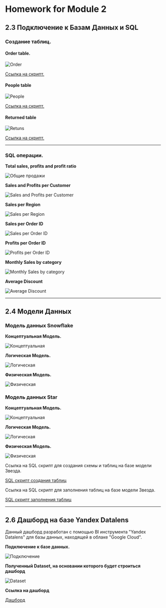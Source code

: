 # Homework for Module 2

## 2.3 Подключение к Базам Данных и SQL

### Создание таблиц.

#### Order table.

![Order](https://github.com/alexanderryabcev/datalearn/blob/main/Module%202/2.3/Create_order.png)

[Ссылка на скрипт.](https://github.com/alexanderryabcev/datalearn/blob/main/Module%202/2.3/Create_order%20script.txt)


#### People table

![People](https://github.com/alexanderryabcev/datalearn/blob/main/Module%202/2.3/Create_people.png)

[Ссылка на скрипт.](https://github.com/alexanderryabcev/datalearn/blob/main/Module%202/2.3/Create%20people%20script.txt)


#### Returned table

![Retuns](https://github.com/alexanderryabcev/datalearn/blob/main/Module%202/2.3/Create_returned.png)

[Ссылка на скрипт.](https://github.com/alexanderryabcev/datalearn/blob/main/Module%202/2.3/Create%20returned.txt)

---

### SQL операции.

**Total sales, profits and profit ratio**

![Общие продажи](https://github.com/alexanderryabcev/datalearn/blob/main/Module%202/2.3/Total_Sales%2C%20Profit%2C%20Profit_Ratio%20.png)

**Sales and Profits per Customer**

![Sales and Profits per Customer](https://github.com/alexanderryabcev/datalearn/blob/main/Module%202/2.3/Sales_and_Profit_by_Customer.png)

**Sales per Region**

![Sales per Region](https://github.com/alexanderryabcev/datalearn/blob/main/Module%202/2.3/Sales_per_Region.png)

**Sales per Order ID**

![Sales per Order ID](https://github.com/alexanderryabcev/datalearn/blob/main/Module%202/2.3/Sales_per_order_id%20.png)

**Profits per Order ID**

![Profits per Order ID](https://github.com/alexanderryabcev/datalearn/blob/main/Module%202/2.3/Profit_per_order_id%20.png)

**Monthly Sales by category**

![Monthly Sales by category](https://github.com/alexanderryabcev/datalearn/blob/main/Module%202/2.3/Monthly_sales_per_month.png)

**Average Discount**

![Average Discount](https://github.com/alexanderryabcev/datalearn/blob/main/Module%202/2.3/Average_Discount%20.png)

---



## 2.4 Модели Данных

### Модель данных Snowflake

**Концептуальная Модель.**

![Концептуальная](https://github.com/alexanderryabcev/datalearn/blob/main/Module%202/2.4/snowflake/%D0%BA%D0%BE%D0%BD%D0%B5%D0%BF%D1%82%D1%83%D0%B0%D0%BB%D1%8C%D0%BD%D0%B0%D1%8F.png)

**Логическая Модель.**

![Логическая](https://github.com/alexanderryabcev/datalearn/blob/main/Module%202/2.4/snowflake/logical.png)

**Физическая Модель.**

![Физическая](https://github.com/alexanderryabcev/datalearn/blob/main/Module%202/2.4/snowflake/physical.png)


### Модель данных Star

**Концептуальная Модель.**

![Концептуальная](https://github.com/alexanderryabcev/datalearn/blob/main/Module%202/2.4/star/%D0%BA%D0%BE%D0%BD%D1%86%D0%B5%D0%BF%D1%82%D1%83%D0%B0%D0%BB%D1%8C%D0%BD%D0%B0%D1%8F.png)

**Логическая Модель.**

![Логическая](https://github.com/alexanderryabcev/datalearn/blob/main/Module%202/2.4/star/logical.png)

**Физическая Модель.**

![Физическая](https://github.com/alexanderryabcev/datalearn/blob/main/Module%202/2.4/star/physical.png)

Ссылка на SQL скрипт для создания схемы и таблиц на базе модели Звезда.

[SQL скрипт создания таблиц](https://github.com/alexanderryabcev/datalearn/blob/main/Module%202/2.4/star/SQL.txt)

Ссылка на SQL скрипт для заполнения таблиц на базе модели Звезда.

[SQL скрипт заполнения таблиц](https://github.com/alexanderryabcev/datalearn/blob/main/Module%202/2.4/star/SQL%20INSERT.txt)

---

## 2.6 Дашборд на базе Yandex Datalens

Данный дашборд разработан с помощью BI инструмента "Yandex Datalens" для базы данных, находящей в облаке "Google Cloud".

**Подключение к базе данных.**

![Подключение](https://github.com/alexanderryabcev/datalearn/blob/main/Module%202/2.6/Connection%20to%20database.png)

**Полученный Dataset, на основании которого будет строиться дашборд**

![Dataset](https://github.com/alexanderryabcev/datalearn/blob/main/Module%202/2.6/Dataset.png)

**Ссылка на дашборд**

[Дашборд](https://datalens.yandex/zm3zcliojml8q)